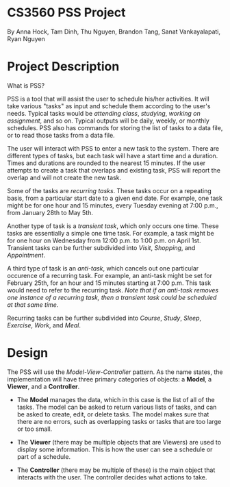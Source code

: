 # CS3560 PSS Project

By Anna Hock, Tam Dinh, Thu Nguyen, Brandon Tang, Sanat Vankayalapati, Ryan Nguyen

# Project Description

What is PSS?

PSS is a tool that will assist the user to schedule his/her activities. It will take various "tasks" as input
and schedule them according to the user's needs. Typical tasks would be *attending class*, *studying*,
*working on assignment*, and so on. Typical outputs will be daily, weekly, or monthly schedules. PSS
also has commands for storing the list of tasks to a data file, or to read those tasks from a data file.

The user will interact with PSS to enter a new task to the system. 
There are different types of tasks, but each task will have a start time and a duration. 
Times and durations are rounded to the nearest 15 minutes. If the user attempts to create a task that overlaps and existing task, 
PSS will report the overlap and will not create the new task.

Some of the tasks are *recurring tasks*. These tasks occur on a repeating basis, from a particular start
date to a given end date. For example, one task might be for one hour and 15 minutes, every Tuesday
evening at 7:00 p.m., from January 28th to May 5th.

Another type of task is a *transient task*, which only occurs one time. These tasks are essentially a simple one time task. 
For example, a task might be for one hour on Wednesday from 12:00 p.m. to 1:00 p.m. on April 1st. Transient tasks can be further subdivided into *Visit*, *Shopping*, and *Appointment*. 

A third type of task is an *anti-task*, which cancels out one particular occurence of a recurring task. For
example, an anti-task might be set for February 25th, for an hour and 15 minutes starting at 7:00 p.m.
This task would need to refer to the recurring task. _Note that if an anti-task removes one instance of a
recurring task, then a transient task could be scheduled at that same time._

Recurring tasks can be further subdivided into *Course*, *Study*, *Sleep*, *Exercise*, *Work*, and *Meal*. 


# Design

The PSS will use the *Model-View-Controller* pattern. As the name states, the implementation will have three primary categories of objects:
a **Model**, a **Viewer**, and a **Controller**.


- The **Model** manages the data, which in this case is the list of all of the tasks. The model can be
asked to return various lists of tasks, and can be asked to create, edit, or delete tasks. The
model makes sure that there are no errors, such as overlapping tasks or tasks that are too large
or too small.

- The **Viewer** (there may be multiple objects that are Viewers) are used to display some information. This is how the user can see a schedule
or part of a schedule.

- The **Controller** (there may be multiple of these) is the main object that interacts with the user. The controller decides what actions to take.

